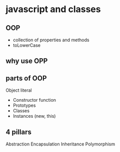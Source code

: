 # javascript and classes

## OOP
- collection of properties and methods
- toLowerCase

## why use OPP

## parts of OOP
Object literal

- Constructor function
- Prototypes
- Classes
- Instances (new, this)

## 4 pillars 
Abstraction
Encapsulation
Inheritance
Polymorphism
